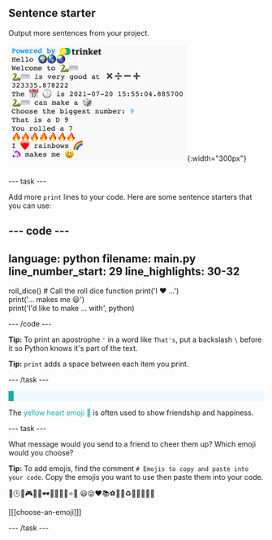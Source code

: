 ## Sentence starter

<div style="display: flex; flex-wrap: wrap">
<div style="flex-basis: 200px; flex-grow: 1; margin-right: 15px;">
Output more sentences from your project.
</div>
<div>

![Some new print lines in the output area with emoji and text sentences.](images/sentence_starter.png){:width="300px"}

</div>
</div>

--- task ---

Add more `print` lines to your code. Here are some sentence starters that you can use:

--- code ---
---
language: python
filename: main.py
line_number_start: 29
line_highlights: 30-32
---
roll_dice() # Call the roll dice function
print('I ❤️ ...')   
print('... makes me 😃')   
print('I\'d like to make ... with', python)   

--- /code ---

**Tip:** To print an apostrophe `'` in a word like `That's`, put a backslash `\` before it so Python knows it's part of the text.

**Tip:** `print` adds a space between each item you print. 

--- /task ---

<p style="border-left: solid; border-width:10px; border-color: #0faeb0; background-color: aliceblue; padding: 10px;">

The <span style="color: #0faeb0">yellow heart emoji 💛</span> is often used to show friendship and happiness.</p>

--- task ---

What message would you send to a friend to cheer them up? Which emoji would you choose?

**Tip:** To add emojis, find the comment `# Emojis to copy and paste into your code`. Copy the emojis you want to use then paste them into your code. 

📅🕒🎨🎮🔬🎉🕶️🎲🦄🚀💯⭐💛 😃😜❤️📚⚽🎾👟♻️🌳🔥✨🥺🌈

[[[choose-an-emoji]]]

--- /task ---
